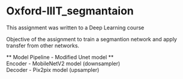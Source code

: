 # Oxford-IIIT_segmantaion

This assignment was written to a Deep Learning course

Objective of the assignment to train a segmantion network and apply transfer from other networks.

** Model Pipeline - Modified Unet model ** <br>
Encoder - MobileNetV2 model (downsampler) <br>
Decoder - Pix2pix model (upsampler)
